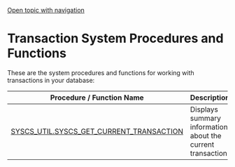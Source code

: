 [Open topic with navigation](../../../index.html#Shared/SQLReference/BuiltInSysProcs/Intro.Transactions.html)

[]()Transaction System Procedures and Functions
===============================================

These are the system procedures and functions for working with transactions in your database:

| Procedure / Function Name                                                  | Description                                                 |
|----------------------------------------------------------------------------|-------------------------------------------------------------|
| [SYSCS\_UTIL.SYSCS\_GET\_CURRENT\_TRANSACTION](GetCurrentTransaction.html) | Displays summary information about the current transaction. |

 


